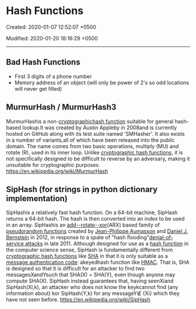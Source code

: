 # Hash Functions

Created: 2020-01-07 12:52:07 +0500

Modified: 2020-01-20 18:16:29 +0500

---

## Bad Hash Functions

- First 3 digits of a phone number
- Memory address of an object (will only be power of 2's so odd locations will never get filled)

## MurmurHash / MurmurHash3

MurmurHashis a non-[cryptographic](https://en.wikipedia.org/wiki/Cryptographic_hash_function)[hash function](https://en.wikipedia.org/wiki/Hash_function) suitable for general hash-based lookup.It was created by Austin Appleby in 2008and is currently hosted on GitHub along with its test suite named 'SMHasher'. It also exists in a number of variants,all of which have been released into the public domain. The name comes from two basic operations, multiply (MU) and rotate (R), used in its inner loop.
Unlike [cryptographic hash functions](https://en.wikipedia.org/wiki/Cryptographic_hash_function), it is not specifically designed to be difficult to reverse by an adversary, making it unsuitable for cryptographic purposes.
<https://en.wikipedia.org/wiki/MurmurHash>

## SipHash (for strings in python dictionary implementation)

SipHashis a relatively fast hash function. On a 64-bit machine, SipHash returns a 64-bit hash. The hash is then converted into an index to be used in an array.
SipHashis an [add--rotate--xor](https://en.wikipedia.org/wiki/Block_cipher#ARX_(add%E2%80%93rotate%E2%80%93xor))(ARX) based family of [pseudorandom functions](https://en.wikipedia.org/wiki/Pseudorandom_function) created by [Jean-Philippe Aumasson](https://en.wikipedia.org/w/index.php?title=Jean-Philippe_Aumasson&action=edit&redlink=1) and [Daniel J. Bernstein](https://en.wikipedia.org/wiki/Daniel_J._Bernstein) in 2012, in response to a spate of "hash flooding"[denial-of-service attacks](https://en.wikipedia.org/wiki/Denial-of-service_attack) in late 2011.
Although designed for use as a [hash function](https://en.wikipedia.org/wiki/Hash_function) in the computer science sense, SipHash is fundamentally different from [cryptographic hash functions](https://en.wikipedia.org/wiki/Cryptographic_hash_functions) like [SHA](https://en.wikipedia.org/wiki/Secure_Hash_Algorithm) in that it is only suitable as a [message authentication code](https://en.wikipedia.org/wiki/Message_authentication_code): akeyedhash function like [HMAC](https://en.wikipedia.org/wiki/HMAC). That is, SHA is designed so that it is difficult for an attacker to find two messagesXandYsuch that SHA(X) = SHA(Y), even though anyone may compute SHA(X). SipHash instead guarantees that, having seenXiand SipHash(Xi,k), an attacker who does not know the keykcannot find (any information about) kor SipHash(Y,k) for any messageY∉ {Xi} which they have not seen before.
<https://en.wikipedia.org/wiki/SipHash>
